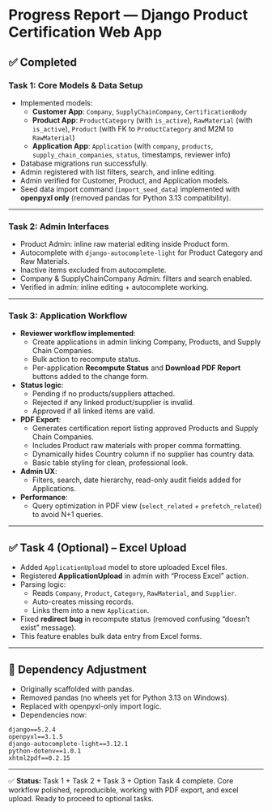 # Progress Report — Django Product Certification Web App

## ✅ Completed

### Task 1: Core Models & Data Setup
- Implemented models:
  - **Customer App**: `Company`, `SupplyChainCompany`, `CertificationBody`
  - **Product App**: `ProductCategory` (with `is_active`), `RawMaterial` (with `is_active`), `Product` (with FK to `ProductCategory` and M2M to `RawMaterial`)
  - **Application App**: `Application` (with `company`, `products`, `supply_chain_companies`, `status`, timestamps, reviewer info)
- Database migrations run successfully.
- Admin registered with list filters, search, and inline editing.
- Admin verified for Customer, Product, and Application models.
- Seed data import command (`import_seed_data`) implemented with **openpyxl only** (removed pandas for Python 3.13 compatibility).

---

### Task 2: Admin Interfaces
- Product Admin: inline raw material editing inside Product form.
- Autocomplete with `django-autocomplete-light` for Product Category and Raw Materials.
- Inactive items excluded from autocomplete.
- Company & SupplyChainCompany Admin: filters and search enabled.
- Verified in admin: inline editing + autocomplete working.

---

### Task 3: Application Workflow
- **Reviewer workflow implemented**:
  - Create applications in admin linking Company, Products, and Supply Chain Companies.
  - Bulk action to recompute status.
  - Per-application **Recompute Status** and **Download PDF Report** buttons added to the change form.
- **Status logic**:
  - Pending if no products/suppliers attached.
  - Rejected if any linked product/supplier is invalid.
  - Approved if all linked items are valid.
- **PDF Export**:
  - Generates certification report listing approved Products and Supply Chain Companies.
  - Includes Product raw materials with proper comma formatting.
  - Dynamically hides Country column if no supplier has country data.
  - Basic table styling for clean, professional look.
- **Admin UX**:
  - Filters, search, date hierarchy, read-only audit fields added for Applications.
- **Performance**:
  - Query optimization in PDF view (`select_related` + `prefetch_related`) to avoid N+1 queries.

---

## ✅ Task 4 (Optional) – Excel Upload
- Added `ApplicationUpload` model to store uploaded Excel files.
- Registered **ApplicationUpload** in admin with “Process Excel” action.
- Parsing logic:
  - Reads `Company`, `Product`, `Category`, `RawMaterial`, and `Supplier`.
  - Auto-creates missing records.
  - Links them into a new `Application`.
- Fixed **redirect bug** in recompute status (removed confusing “doesn’t exist” message).
- This feature enables bulk data entry from Excel forms.

---


## 🔄 Dependency Adjustment
- Originally scaffolded with pandas.  
- Removed pandas (no wheels yet for Python 3.13 on Windows).  
- Replaced with openpyxl-only import logic.  
- Dependencies now:
```
django==5.2.4
openpyxl==3.1.5
django-autocomplete-light==3.12.1
python-dotenv==1.0.1
xhtml2pdf==0.2.15
```

---

✅ **Status:** Task 1 + Task 2 + Task 3 + Option Task 4 complete. Core workflow polished, reproducible, working with PDF export, and excel upload. Ready to proceed to optional tasks.
